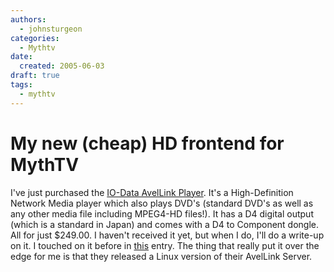 ```yaml
---
authors:
  - johnsturgeon
categories:
  - Mythtv
date:
  created: 2005-06-03
draft: true
tags:
  - mythtv
---
```


# My new (cheap) HD frontend for MythTV

I've just purchased the [IO-Data AvelLink Player](http://www.iodata.com/products/products.php?cat=HNP&sc=AVEL&ts=2&tsc=15&sc=AVEL&pId=AVLP2%2FDVDLA). It's a High-Definition Network Media player which also plays DVD's (standard DVD's as well as any other media file including MPEG4-HD files!). It has a D4 digital output (which is a standard in Japan) and comes with a D4 to Component dongle. All for just $249.00. I haven't received it yet, but when I do, I'll do a write-up on it. I touched on it before in [this](http://www.sturgeonfamily.com/2005/01/divx-networks-say-hd-dvd-is-ready-now.php) entry. The thing that really put it over the edge for me is that they released a Linux version of their AvelLink Server.
